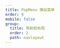 ```yaml
---
title: PopMenu 弹出菜单
order: 9
mobile: false
group:
  title: 导航和布局
  order: 2
  path: navlayout
---
```


<code src="../demo/PopMenu.jsx"></code>
<API src="../src/PopMenu.tsx"></API>
